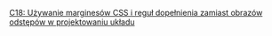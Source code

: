 [C18: Używanie marginesów CSS i reguł dopełnienia zamiast obrazów odstępów w projektowaniu układu](http://www.w3.org/TR/2016/NOTE-WCAG20-TECHS-20161007/18)
